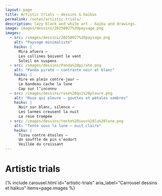 ```yaml
---
layout: page
title: Artistic trials — dessins & haïkus
permalink: /notes/artistic-trials/
description: lazy black and white art - haiku and drawings.
image: images/dessins/20250927%20paysage.png
images:
  - src: /images/dessins/20250927%20paysage.png
    alt: "Paysage minimaliste"
    haiku: |
      Mira afuera —
      Les collines boivent le vent
      Soleil en suspens
  - src: /images/dessins/Panda%20pirate.png
    alt: "Panda pirate — contraste noir et blanc"
    haiku: |
      Rire en plein contre-jour —
      Le bandeau cache la lune
      Cap sur l’inconnu
  - src: /images/dessins/rose%20qui%20pleure.png
    alt: "Rose qui pleure — gouttes et pétales sombres"
    haiku: |
      Noir sur blanc, silence —
      Les larmes creusent la nuit
      La rose trompée
  - src: /images/dessins/tente%20sous%20la%20lune.png
    alt: "Tente sous la lune — nuit claire"
    haiku: |
      Tissu contre étoiles —
      Un souffle de pin s’endort
      Veillée du croissant
---
```


<style>
.mw-carousel { position:relative; width:100%; margin:1.5rem auto 2rem; max-width:980px; }
.mw-carousel__viewport { overflow:hidden; border-radius:12px; }
.mw-carousel__track { display:flex !important; margin:0; padding:0; list-style:none; transition:transform 300ms ease; }
.mw-carousel__slide { min-width:100% !important; box-sizing:border-box; }
.mw-carousel__img { display:block; width:100% !important; height:auto !important; max-height:80vh !important; object-fit:contain !important; }
.mw-carousel__btn { position:absolute; top:50%; transform:translateY(-50%); border:none; background:rgba(0,0,0,.5); color:#fff; width:40px; height:40px; border-radius:999px; cursor:pointer; display:grid; place-items:center; }
.mw-carousel__btn--prev { left:.5rem; } .mw-carousel__btn--next { right:.5rem; }
.mw-carousel__dots { display:flex; justify-content:center; gap:.5rem; margin-top:.75rem; }
.mw-carousel__dot { width:.6rem; height:.6rem; border-radius:999px; border:none; background:#c9c9c9; }
.mw-carousel__dot[aria-selected="true"] { background:#555; }
</style>

# Artistic trials

{% include carousel.html
  id="artistic-trials"
  aria_label="Carrousel dessins et haïkus"
  items=page.images
%}
